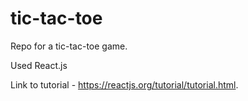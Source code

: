 # tic-tac-toe

Repo for a tic-tac-toe game.

Used React.js

Link to tutorial - https://reactjs.org/tutorial/tutorial.html.
